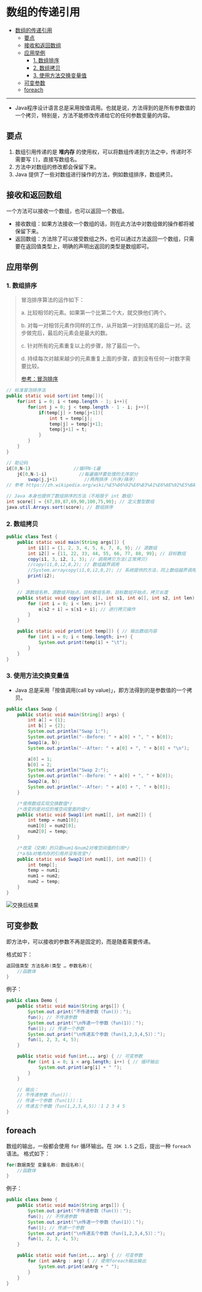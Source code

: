 # 数组的传递引用

- [数组的传递引用](#数组的传递引用)
  - [要点](#要点)
  - [接收和返回数组](#接收和返回数组)
  - [应用举例](#应用举例)
    - [1. 数组排序](#1数组排序)
    - [2. 数组拷贝](#2数组拷贝)
    - [3. 使用方法交换变量值](#3使用方法交换变量值)
  - [可变参数](#可变参数)
  - [foreach](#foreach)

---

* Java程序设计语言总是采用按值调用。也就是说，方法得到的是所有参数值的一个拷贝，特别是，方法不能修改传递给它的任何参数变量的内容。

## 要点

1. 数组引用传递的是 **堆内存** 的使用权，可以将数组传递到方法之中，传递时不需要写 `[]`，直接写数组名。
2. 方法中对数组的修改都会保留下来。
3. Java 提供了一些对数组进行操作的方法，例如数组排序，数组拷贝。

## 接收和返回数组

一个方法可以接收一个数组，也可以返回一个数组。

* 接收数组：如果方法接收一个数组的话，则在此方法中对数组做的操作都将被保留下来。
* 返回数组：方法除了可以接受数组之外，也可以通过方法返回一个数组，只需要在返回值类型上，明确的声明出返回的类型是数组即可。

## 应用举例

### 1. 数组排序

> 冒泡排序算法的运作如下：
>
> a. 比较相邻的元素。如果第一个比第二个大，就交换他们两个。
>
> b. 对每一对相邻元素作同样的工作，从开始第一对到结尾的最后一对。这步做完后，最后的元素会是最大的数。
>
> c. 针对所有的元素重复以上的步骤，除了最后一个。
>
> d. 持续每次对越来越少的元素重复上面的步骤，直到没有任何一对数字需要比较。
>
> [参考：冒泡排序](https://zh.wikipedia.org/wiki/%E5%86%92%E6%B3%A1%E6%8E%92%E5%BA%8F)

```java
// 标准冒泡排序法
public static void sort(int temp[]){
    for(int i = 0; i < temp.length - 1; i++){
        for(int j = 0; j < temp.length - 1 - i; j++){
            if(temp[j] > temp[j+1]){
                int t = temp[j];
                temp[j] = temp[j+1];
                temp[j+1] = t;
            }
        }
    }
}

// 助记码
i∈[0,N-1)                //循环N-1遍   
    j∈[0,N-1-i)            //每遍循环要处理的无序部分     
        swap(j,j+1)          //两两排序（升序/降序）
// 参考 https://zh.wikipedia.org/wiki/%E5%86%92%E6%B3%A1%E6%8E%92%E5%BA%8F#JAVA

// Java 本身也提供了数组排序的方法（不局限于 int 数组）
int score[] = {67,89,87,69,90,100,75,90}; // 定义整型数组
java.util.Arrays.sort(score); // 数组排序
```

### 2. 数组拷贝

```java
public class Test {
    public static void main(String args[]) {
        int i1[] = {1, 2, 3, 4, 5, 6, 7, 8, 9}; // 源数组
        int i2[] = {11, 22, 33, 44, 55, 66, 77, 88, 99}; // 目标数组
        copy(i1, 3, i2, 1, 3); // 调用拷贝方法(正常拷贝)
        //copy(i1,0,i2,8,2); // 数组越界调用
        //System.arraycopy(i1,0,i2,8,2); // 系统提供的方法，同上数组越界调用
        print(i2);
    }

    // 源数组名称，源数组开始点，目标数组名称，目标数组开始点，拷贝长度
    public static void copy(int s[], int s1, int o[], int s2, int len) {
        for (int i = 0; i < len; i++) {
            o[s2 + i] = s[s1 + i]; // 进行拷贝操作
        }
    }

    public static void print(int temp[]) { // 输出数组内容
        for (int i = 0; i < temp.length; i++) {
            System.out.print(temp[i] + "\t");
        }
    }
}
```

### 3. 使用方法交换变量值

* Java 总是采用「按值调用(call by value)」，即方法得到的是参数值的一个拷贝。

```java
public class Swap {
    public static void main(String[] args) {
        int a[] = {1};
        int b[] = {2};
        System.out.println("Swap 1:");
        System.out.println("--Before: " + a[0] + ", " + b[0]);
        Swap1(a, b);
        System.out.println("--After: " + a[0] + ", " + b[0] + "\n");

        a[0] = 1;
        b[0] = 2;
        System.out.println("Swap 2:");
        System.out.println("--Before: " + a[0] + ", " + b[0]);
        Swap2(a, b);
        System.out.println("--After: " + a[0] + ", " + b[0]);
    }

    /*使用数组实现交换数值*/
    /*改变的是对应的堆空间里面的值*/
    public static void Swap1(int num1[], int num2[]) {
        int temp = num1[0];
        num1[0] = num2[0];
        num2[0] = temp;
    }

    /*改变（交换）的只是num1与num2对堆空间值的引用*/
    /*a与b对堆内存的引用并没有改变*/
    public static void Swap2(int num1[], int num2[]) {
        int temp[];
        temp = num1;
        num1 = num2;
        num2 = temp;
    }
}
```

![交换后结果](./assets/var-swap.png)

## 可变参数

即方法中，可以接收的参数不再是固定的，而是随着需要传递。

格式如下：

```java
返回值类型 方法名称(类型 … 参数名称){
    //函数体
}
```

例子：

```java
public class Demo {
    public static void main(String args[]) {
        System.out.print("不传递参数（fun()）：");
        fun(); // 不传递参数
        System.out.print("\n传递一个参数（fun(1)）：");
        fun(1); // 传递一个参数
        System.out.print("\n传递五个参数（fun(1,2,3,4,5)）：");
        fun(1, 2, 3, 4, 5);
    }

    public static void fun(int... arg) { // 可变参数
        for (int i = 0; i < arg.length; i++) { // 循环输出
            System.out.print(arg[i] + " ");
        }
    }

    // 输出：
    // 不传递参数（fun()）：
    // 传递一个参数（fun(1)）：1 
    // 传递五个参数（fun(1,2,3,4,5)）：1 2 3 4 5 
}
```

## foreach

数组的输出，一般都会使用 `for` 循环输出。在 `JDK 1.5` 之后，提出一种 `foreach` 语法。
格式如下：

```java
for(数据类型 变量名称: 数组名称){
    //函数体
}
```

例子：

```java
public class Demo {
    public static void main(String args[]) {
        System.out.print("不传递参数（fun()）：");
        fun(); // 不传递参数
        System.out.print("\n传递一个参数（fun(1)）：");
        fun(1); // 传递一个参数
        System.out.print("\n传递五个参数（fun(1,2,3,4,5)）：");
        fun(1, 2, 3, 4, 5);
    }

    public static void fun(int... arg) { // 可变参数
        for (int anArg : arg) { // 使用foreach输出输出
            System.out.print(anArg + " ");
        }
    }
}
```
